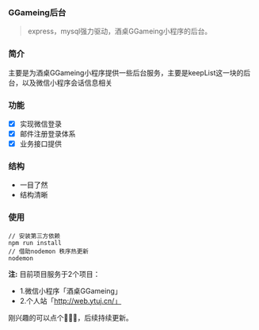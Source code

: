 ### GGameing后台
> express，mysql强力驱动，酒桌GGameing小程序的后台。

### 简介
主要是为酒桌GGameing小程序提供一些后台服务，主要是keepList这一块的后台，以及微信小程序会话信息相关

### 功能
- [x] 实现微信登录
- [x] 邮件注册登录体系
- [x] 业务接口提供

### 结构
+ 一目了然
+ 结构清晰

### 使用
```
// 安装第三方依赖
npm run install
// 借助nodemon 秩序热更新
nodemon
```
**注:**
目前项目服务于2个项目：
- 1.微信小程序「酒桌GGameing」
- 2.个人站「http://web.ytuj.cn/」

刚兴趣的可以点个💖💖💖，后续持续更新。
